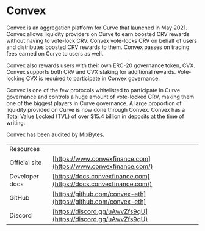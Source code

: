 # Convex

Convex is an aggregation platform for Curve that launched in May 2021. Convex allows liquidity providers on Curve to earn boosted CRV rewards without having to vote-lock CRV. Convex vote-locks CRV on behalf of users and distributes boosted CRV rewards to them. Convex passes on trading fees earned on Curve to users as well.

Convex also rewards users with their own ERC-20 governance token, CVX. Convex supports both CRV and CVX staking for additional rewards. Vote-locking CVX is required to participate in Convex governance.

Convex is one of the few protocols whitelisted to participate in Curve governance and controls a huge amount of vote-locked CRV, making them one of the biggest players in Curve governance. A large proportion of liquidity provided on Curve is now done through Convex. Convex has a Total Value Locked (TVL) of over $15.4 billion in deposits at the time of writing.

Convex has been audited by MixBytes.

|                |                                                                   |
| -------------- | ----------------------------------------------------------------- |
| Resources      |                                                                   |
| Official site  | [https://www.convexfinance.com](https://www.convexfinance.com/)   |
| Developer docs | [https://docs.convexfinance.com](https://docs.convexfinance.com/) |
| GitHub         | [https://github.com/convex-eth](https://github.com/convex-eth)    |
| Discord        | [https://discord.gg/uAwvZfs9qU](https://discord.gg/uAwvZfs9qU)    |

